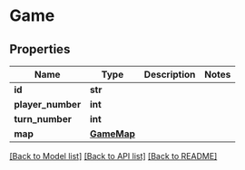 # Game

## Properties
Name | Type | Description | Notes
------------ | ------------- | ------------- | -------------
**id** | **str** |  | 
**player_number** | **int** |  | 
**turn_number** | **int** |  | 
**map** | [**GameMap**](GameMap.md) |  | 

[[Back to Model list]](../README.md#documentation-for-models) [[Back to API list]](../README.md#documentation-for-api-endpoints) [[Back to README]](../README.md)


